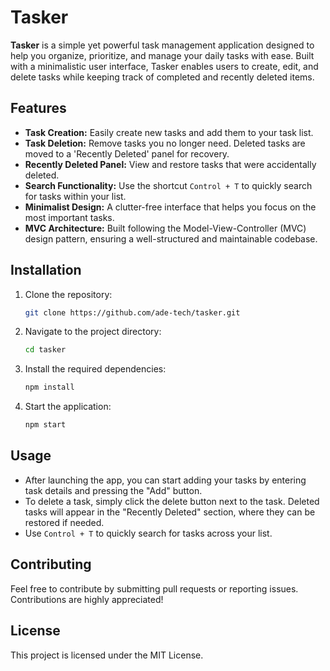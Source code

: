 # Tasker

**Tasker** is a simple yet powerful task management application designed to help you organize, prioritize, and manage your daily tasks with ease. Built with a minimalistic user interface, Tasker enables users to create, edit, and delete tasks while keeping track of completed and recently deleted items.

## Features

- **Task Creation:** Easily create new tasks and add them to your task list.
- **Task Deletion:** Remove tasks you no longer need. Deleted tasks are moved to a 'Recently Deleted' panel for recovery.
- **Recently Deleted Panel:** View and restore tasks that were accidentally deleted.
- **Search Functionality:** Use the shortcut `Control + T` to quickly search for tasks within your list.
- **Minimalist Design:** A clutter-free interface that helps you focus on the most important tasks.
- **MVC Architecture:** Built following the Model-View-Controller (MVC) design pattern, ensuring a well-structured and maintainable codebase.

## Installation

1. Clone the repository:
   ```bash
   git clone https://github.com/ade-tech/tasker.git
   ```
2. Navigate to the project directory:
   ```bash
   cd tasker
   ```
3. Install the required dependencies:
   ```bash
   npm install
   ```
4. Start the application:
   ```bash
   npm start
   ```

## Usage

- After launching the app, you can start adding your tasks by entering task details and pressing the "Add" button.
- To delete a task, simply click the delete button next to the task. Deleted tasks will appear in the "Recently Deleted" section, where they can be restored if needed.
- Use `Control + T` to quickly search for tasks across your list.

## Contributing

Feel free to contribute by submitting pull requests or reporting issues. Contributions are highly appreciated!

## License

This project is licensed under the MIT License.
